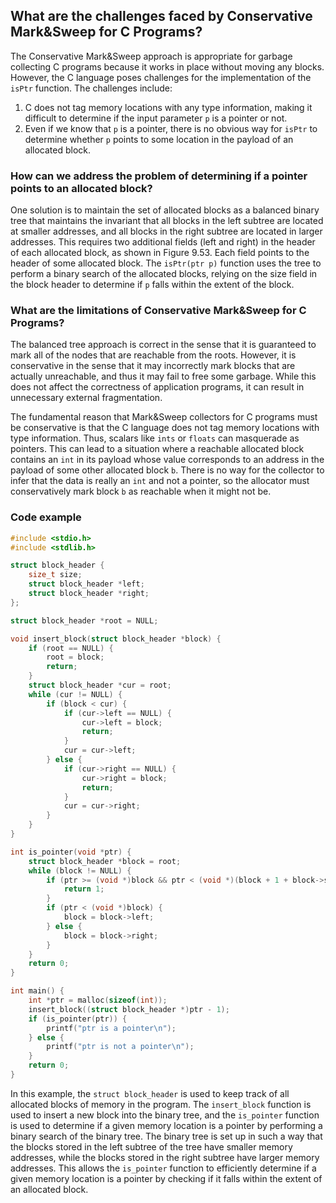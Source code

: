 ## What are the challenges faced by Conservative Mark&Sweep for C Programs?

The Conservative Mark&Sweep approach is appropriate for garbage collecting C programs because it works in place without moving any blocks. However, the C language poses challenges for the implementation of the `isPtr` function. The challenges include:

1.  C does not tag memory locations with any type information, making it difficult to determine if the input parameter `p` is a pointer or not.
2.  Even if we know that `p` is a pointer, there is no obvious way for `isPtr` to determine whether `p` points to some location in the payload of an allocated block.

### How can we address the problem of determining if a pointer points to an allocated block?

One solution is to maintain the set of allocated blocks as a balanced binary tree that maintains the invariant that all blocks in the left subtree are located at smaller addresses, and all blocks in the right subtree are located in larger addresses. This requires two additional fields (left and right) in the header of each allocated block, as shown in Figure 9.53. Each field points to the header of some allocated block. The `isPtr(ptr p)` function uses the tree to perform a binary search of the allocated blocks, relying on the size field in the block header to determine if `p` falls within the extent of the block.

### What are the limitations of Conservative Mark&Sweep for C Programs?

The balanced tree approach is correct in the sense that it is guaranteed to mark all of the nodes that are reachable from the roots. However, it is conservative in the sense that it may incorrectly mark blocks that are actually unreachable, and thus it may fail to free some garbage. While this does not affect the correctness of application programs, it can result in unnecessary external fragmentation.

The fundamental reason that Mark&Sweep collectors for C programs must be conservative is that the C language does not tag memory locations with type information. Thus, scalars like `ints` or `floats` can masquerade as pointers. This can lead to a situation where a reachable allocated block contains an `int` in its payload whose value corresponds to an address in the payload of some other allocated block `b`. There is no way for the collector to infer that the data is really an `int` and not a pointer, so the allocator must conservatively mark block `b` as reachable when it might not be.

### Code example
```c
#include <stdio.h>
#include <stdlib.h>

struct block_header {
    size_t size;
    struct block_header *left;
    struct block_header *right;
};

struct block_header *root = NULL;

void insert_block(struct block_header *block) {
    if (root == NULL) {
        root = block;
        return;
    }
    struct block_header *cur = root;
    while (cur != NULL) {
        if (block < cur) {
            if (cur->left == NULL) {
                cur->left = block;
                return;
            }
            cur = cur->left;
        } else {
            if (cur->right == NULL) {
                cur->right = block;
                return;
            }
            cur = cur->right;
        }
    }
}

int is_pointer(void *ptr) {
    struct block_header *block = root;
    while (block != NULL) {
        if (ptr >= (void *)block && ptr < (void *)(block + 1 + block->size)) {
            return 1;
        }
        if (ptr < (void *)block) {
            block = block->left;
        } else {
            block = block->right;
        }
    }
    return 0;
}

int main() {
    int *ptr = malloc(sizeof(int));
    insert_block((struct block_header *)ptr - 1);
    if (is_pointer(ptr)) {
        printf("ptr is a pointer\n");
    } else {
        printf("ptr is not a pointer\n");
    }
    return 0;
}
```
In this example, the `struct block_header` is used to keep track of all allocated blocks of memory in the program. The `insert_block` function is used to insert a new block into the binary tree, and the `is_pointer` function is used to determine if a given memory location is a pointer by performing a binary search of the binary tree. The binary tree is set up in such a way that the blocks stored in the left subtree of the tree have smaller memory addresses, while the blocks stored in the right subtree have larger memory addresses. This allows the `is_pointer` function to efficiently determine if a given memory location is a pointer by checking if it falls within the extent of an allocated block.